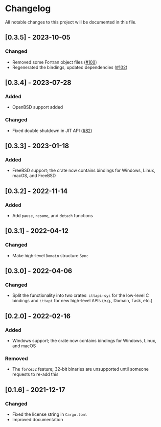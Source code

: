 # Changelog
All notable changes to this project will be documented in this file.

## [0.3.5] - 2023-10-05
### Changed
- Removed some Fortran object files ([#100](https://github.com/intel/ittapi/pull/100))
- Regenerated the bindings, updated dependencies ([#102](https://github.com/intel/ittapi/pull/102))

## [0.3.4] - 2023-07-28
### Added
- OpenBSD support added
### Changed
- Fixed double shutdown in JIT API ([#82](https://github.com/intel/ittapi/issues/82))

## [0.3.3] - 2023-01-18
### Added
- FreeBSD support; the crate now contains bindings for Windows, Linux, macOS, and FreeBSD

## [0.3.2] - 2022-11-14
### Added
- Add `pause`, `resume`, and `detach` functions

## [0.3.1] - 2022-04-12
### Changed
- Make high-level `Domain` structure `Sync`

## [0.3.0] - 2022-04-06
### Changed
- Split the functionality into two crates: `ittapi-sys` for the low-level C bindings and `ittapi`
  for new high-level APIs (e.g., Domain, Task, etc.)

## [0.2.0] - 2022-02-16
### Added
- Windows support; the crate now contains bindings for Windows, Linux, and macOS
### Removed
- The `force32` feature; 32-bit binaries are unsupported until someone requests to re-add this

## [0.1.6] - 2021-12-17
### Changed
- Fixed the license string in `Cargo.toml`
- Improved documentation
